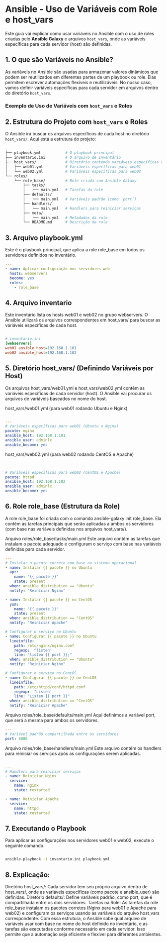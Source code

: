 # Ansible - Uso de Variáveis com Role e host_vars

Este guia vai explicar como usar variáveis no Ansible com o uso de roles criadas pelo **Ansible Galaxy** e arquivos `host_vars`, onde as variáveis específicas para cada servidor (host) são definidas.

## 1. O que são Variáveis no Ansible?

As variáveis no Ansible são usadas para armazenar valores dinâmicos que podem ser reutilizados em diferentes partes de um playbook ou role. Elas permitem escrever automações flexíveis e reutilizáveis. No nosso caso, vamos definir variáveis específicas para cada servidor em arquivos dentro do diretório `host_vars`.

### Exemplo de Uso de Variáveis com `host_vars` e Roles

## 2. Estrutura do Projeto com `host_vars` e Roles

O Ansible irá buscar os arquivos específicos de cada host no diretório `host_vars/`. Aqui está a estrutura do projeto:

```bash
.
├── playbook.yml           # O playbook principal
├── inventario.ini         # O arquivo de inventário
├── host_vars/             # Diretório contendo variáveis específicas de cada host
│   ├── web01.yml          # Variáveis específicas para web01
│   └── web02.yml          # Variáveis específicas para web02
└── roles/
    └── role_base/         # Role criada com Ansible Galaxy
        ├── tasks/
        │   └── main.yml   # Tarefas da role
        ├── defaults/
        │   └── main.yml   # Variáveis padrão (como `port`)
        ├── handlers/
        │   └── main.yml   # Handlers para reiniciar serviços
        ├── meta/
        │   └── main.yml   # Metadados da role
        └── README.md      # Descrição da role
```
## 3. Arquivo playbook.yml
Este é o playbook principal, que aplica a role role_base em todos os servidores definidos no inventário.

```yaml
---
- name: Aplicar configuração nos servidores web
  hosts: webservers
  become: yes
  roles:
    - role_base
```
## 4. Arquivo inventario
Este inventário lista os hosts web01 e web02 no grupo webservers. O Ansible utilizará os arquivos correspondentes em host_vars/ para buscar as variáveis específicas de cada host.

```ini

# inventario.ini
[webservers]
web01 ansible_host=192.168.1.101
web02 ansible_host=192.168.1.102
```

## 5. Diretório host_vars/ (Definindo Variáveis por Host)
Os arquivos host_vars/web01.yml e host_vars/web02.yml contêm as variáveis específicas de cada servidor (host). O Ansible vai procurar os arquivos de variáveis baseados no nome do host.

host_vars/web01.yml (para web01 rodando Ubuntu e Nginx)
```yaml

---
# Variáveis específicas para web01 (Ubuntu e Nginx)
pacote: nginx
ansible_host: 192.168.1.101
ansible_user: adminlx
ansible_become: yes
```
host_vars/web02.yml (para web02 rodando CentOS e Apache)
```yaml

---
# Variáveis específicas para web02 (CentOS e Apache)
pacote: httpd
ansible_host: 192.168.1.102
ansible_user: adminlx
ansible_become: yes
```

## 6. Role role_base (Estrutura da Role)
A role role_base foi criada com o comando ansible-galaxy init role_base. Ela contém as tarefas principais que serão aplicadas a ambos os servidores (com base nas variáveis definidas nos arquivos host_vars/).

Arquivo roles/role_base/tasks/main.yml
Este arquivo contém as tarefas que instalam o pacote adequado e configuram o serviço com base nas variáveis definidas para cada servidor.

```yaml
---
# Instalar o pacote correto com base no sistema operacional
- name: Instalar {{ pacote }} no Ubuntu
  apt:
    name: "{{ pacote }}"
    state: present
  when: ansible_distribution == "Ubuntu"
  notify: "Reiniciar Nginx"

- name: Instalar {{ pacote }} no CentOS
  yum:
    name: "{{ pacote }}"
    state: present
  when: ansible_distribution == "CentOS"
  notify: "Reiniciar Apache"

# Configurar o serviço no Ubuntu
- name: Configurar {{ pacote }} no Ubuntu
  lineinfile:
    path: /etc/nginx/nginx.conf
    regexp: '^listen'
    line: "listen {{ port }};"
  when: ansible_distribution == "Ubuntu"
  notify: "Reiniciar Nginx"

# Configurar o serviço no CentOS
- name: Configurar {{ pacote }} no CentOS
  lineinfile:
    path: /etc/httpd/conf/httpd.conf
    regexp: '^Listen'
    line: "Listen {{ port }}"
  when: ansible_distribution == "CentOS"
  notify: "Reiniciar Apache"
```

Arquivo roles/role_base/defaults/main.yml
Aqui definimos a variável port, que será a mesma para ambos os servidores.

```yaml
---
# Variável padrão compartilhada entre os servidores
port: 8080
```
Arquivo roles/role_base/handlers/main.yml
Este arquivo contém os handlers para reiniciar os serviços após as configurações serem aplicadas.

```yaml

---
# Handlers para reiniciar serviços
- name: Reiniciar Nginx
  service:
    name: nginx
    state: restarted

- name: Reiniciar Apache
  service:
    name: httpd
    state: restarted
```

## 7. Executando o Playbook
Para aplicar as configurações nos servidores web01 e web02, execute o seguinte comando:

```bash

ansible-playbook -i inventario.ini playbook.yml
```
## 8. Explicação:
Diretório host_vars/: Cada servidor tem seu próprio arquivo dentro de host_vars/, onde as variáveis específicas (como pacote e ansible_user) são definidas.
Diretório defaults/: Define variáveis padrão, como port, que é compartilhada entre os dois servidores.
Tarefas na Role: As tarefas da role role_base instalam os pacotes corretos (Nginx para web01 e Apache para web02) e configuram os serviços usando as variáveis do arquivo host_vars correspondente.
Com essa estrutura, o Ansible sabe qual arquivo de variáveis usar com base no nome do host definido no inventário, e as tarefas são executadas conforme necessário em cada servidor. Isso permite que a automação seja eficiente e flexível para diferentes ambientes.

